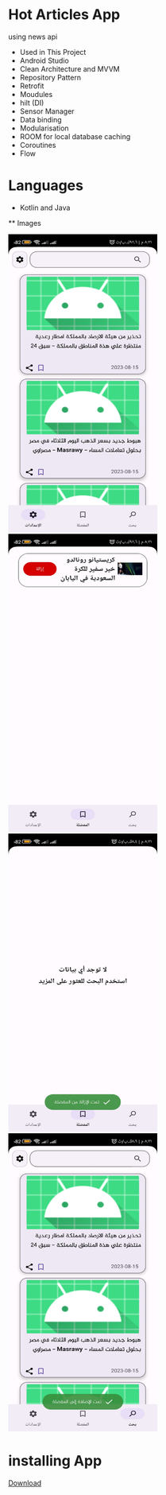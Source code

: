 # Hot Articles App
using news api

* Used in This Project
* Android Studio
* Clean Architecture and MVVM 
* Repository Pattern
* Retrofit
* Moudules
* hilt (DI)
* Sensor Manager
* Data binding
* Modularisation
* ROOM for local database caching
* Coroutines
* Flow



# Languages
* Kotlin and Java

** Images

<img src="Images/1.jpg" alt="Screen Shot Of Design" style="width:300px;height:600px;">
<img src="Images/2.jpg" alt="Screen Shot Of Design" style="width:300px;height:600px;">
<img src="Images/3.jpg" alt="Screen Shot Of Design" style="width:300px;height:600px;">
<img src="Images/4.jpg" alt="Screen Shot Of Design" style="width:300px;height:600px;">



# installing App

<a href="https://raw.githubusercontent.com/AhmedMHassaan/OrangeTask/master/APK/articles.apk" target="_blanc">Download<a/>
